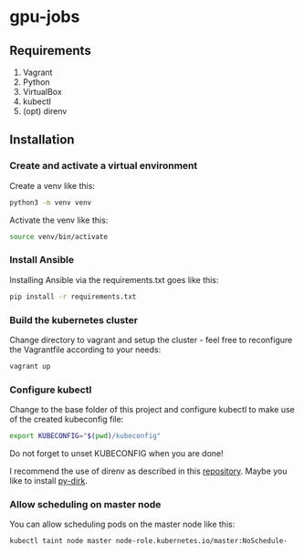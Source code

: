 # gpu-jobs

## Requirements

1. Vagrant
2. Python
3. VirtualBox
4. kubectl
5. (opt) direnv

## Installation

### Create and activate a virtual environment

Create a venv like this:

```bash
python3 -m venv venv
```

Activate the venv like this:

```bash
source venv/bin/activate
```

### Install Ansible

Installing Ansible via the requirements.txt goes like this:

```bash
pip install -r requirements.txt
```

### Build the kubernetes cluster

Change directory to vagrant and setup the cluster - feel free to reconfigure the Vagrantfile according to your needs:

```bash
vagrant up
```

### Configure kubectl

Change to the base folder of this project and configure kubectl to make use of the created kubeconfig file:

```bash
export KUBECONFIG="$(pwd)/kubeconfig"
```

Do not forget to unset KUBECONFIG when you are done!

I recommend the use of direnv as described in this [repository](https://github.com/grothesk/direnv-kubeconfig).
Maybe you like to install [py-dirk](https://github.com/grothesk/py-dirk).

### Allow scheduling on master node

You can allow scheduling pods on the master node like this:

```bash
kubectl taint node master node-role.kubernetes.io/master:NoSchedule-
```

